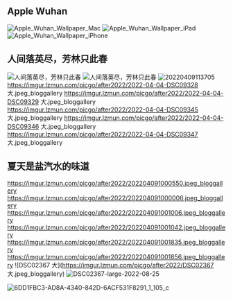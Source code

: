## Apple Wuhan

![Apple_Wuhan_Wallpaper_Mac](https://imgur.lzmun.com/picgo/after2022/Apple_Wuhan_Wallpaper_Mac.jpg_itp)
![Apple_Wuhan_Wallpaper_iPad](https://imgur.lzmun.com/picgo/after2022/Apple_Wuhan_Wallpaper_iPad.jpg_itp)
![Apple_Wuhan_Wallpaper_iPhone](https://imgur.lzmun.com/picgo/after2022/Apple_Wuhan_Wallpaper_iPhone.jpg_itp)

## 人间落英尽，芳林只此春
![人间落英尽，芳林只此春](https://imgur.lzmun.com/picgo/after2022/人间落英尽，芳林只此春.png_itp)
![人间落英尽，芳林只此春](https://imgur.lzmun.com/picgo/after2022/人间落英尽，芳林只此春.png)
![20220409113705](https://imgur.lzmun.com/picgo/after2022/20220409113705.png_itp)
https://imgur.lzmun.com/picgo/after2022/2022-04-04-DSC09328 大.jpeg_bloggallery
https://imgur.lzmun.com/picgo/after2022/2022-04-04-DSC09329 大.jpeg_bloggallery
https://imgur.lzmun.com/picgo/after2022/2022-04-04-DSC09345 大.jpeg_bloggallery
https://imgur.lzmun.com/picgo/after2022/2022-04-04-DSC09346 大.jpeg_bloggallery
https://imgur.lzmun.com/picgo/after2022/2022-04-04-DSC09347 大.jpeg_bloggallery

## 夏天是盐汽水的味道
https://imgur.lzmun.com/picgo/after2022/202204091000550.jpeg_bloggallery
https://imgur.lzmun.com/picgo/after2022/202204091000006.jpeg_bloggallery
https://imgur.lzmun.com/picgo/after2022/202204091001006.jpeg_bloggallery
https://imgur.lzmun.com/picgo/after2022/202204091001042.jpeg_bloggallery
https://imgur.lzmun.com/picgo/after2022/202204091001835.jpeg_bloggallery
https://imgur.lzmun.com/picgo/after2022/202204091001856.jpeg_bloggallery
![DSC02367 大](https://imgur.lzmun.com/picgo/after2022/DSC02367 大.jpeg_bloggallery)
![DSC02367-large-2022-08-25](https://imgur.lzmun.com/picgo/after2022/DSC02367-large-2022-08-25.jpeg_itp)

![6DD1FBC3-AD8A-4340-842D-6ACF531F8291_1_105_c](https://imgur.lzmun.com/picgo/after2022/6DD1FBC3-AD8A-4340-842D-6ACF531F8291_1_105_c.jpeg_itp)